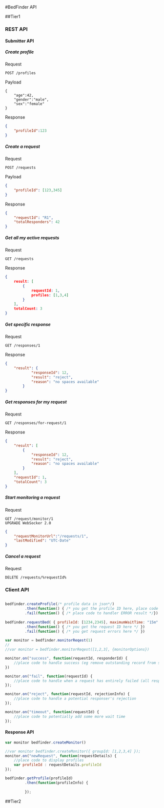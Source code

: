 #BedFinder API

##Tier1

### REST API

#### Submitter API
##### Create profile
Request
```
POST /profiles
```
Payload
```
{
    "age":42,
    "gender":"male",
    "sex":"female"
}
```
Response
```json
{
    "profileId":123
}
```

##### Create a request
Request
```
POST /requests
```
Payload
```json
{
    "profileId": [123,345]
}
```
Response
```json
{
    "requestId": "R1",
    "totalResponders": 42
}
```

##### Get all my active requests
Request
```
GET /requests
```
Response
```json
{
    result: [
        {
            requestId: 1,
            profiles: [1,3,4]
        }
    ],
    totalCount: 3
}
```
##### Get specific response
Request
```
GET /responses/1
```
Response
```json
{
    "result": {
            "responseId": 12,
            "result": "reject",
            "reason": "no spaces available"
        }
}
```

##### Get responses for my request
Request
```
GET /responses/for-request/1
```
Response
```json
{
    "result": [
        {
            "responseId": 12,
            "result": "reject",
            "reason": "no spaces available"
        }
    ],
    "requestId": 1,
    "totalCount": 3
}
```

##### Start monitoring a request
Request
```
GET /request/monitor/1
UPGRADE WebSocker 2.0
```
```json
{
    "requestMonitorUrl":"/requests/1",
    "lastModified": "UTC-Date"
}
```
##### Cancel a request
Request
```
DELETE /requests/%requestId%
```


### Client API

```javascript

bedfinder.createProfile(/* profile data in json*/)
         .then(function() { /* you get the profile ID here, place code to handle OK result*/})
         .fail(function() { /* place code to handler ERROR result */})
         
bedfinder.requestBed( { profileId: [1234,2345], maximumWaitTime: "15m" })
         .then(function() { /* you get the request ID here */ })
         .fail(function() { /* you get request errors here */ })
         
var monitor = bedfinder.monitorReqest(1)
//
//var monitor = bedfinder.monitorReqest([1,2,3], {monitorOptions})

monitor.on("success", function(requestId, responderId) {
    //place code to handle success (eg remove outstanding record from screen, play audio alert)    
})

monitor.on("fail", function(requestId) {
    //place code to handle when a request has entirely failed (all responders rejected or timed out)
});

monitor.on("reject", function(requestId, rejectionInfo) {
    //place code to handle a potential responser's rejection
});

monitor.on("timeout", function(requestId) {
    //place code to potentially add some more wait time
});

```
#### Response API

```javascript
var monitor bedfinder.createMonitor()

//var monitor bedfinder.createMonitor({ groupId: [1,2,3,4] });
monitor.on("newRequest", function(requestDetails) {
    //place code to display profiles
    var profileId : requestDetails.profileId
});

bedfinder.getProfile(profileId)
         .then(function(profileInfo) {
             
         });
```

##Tier2